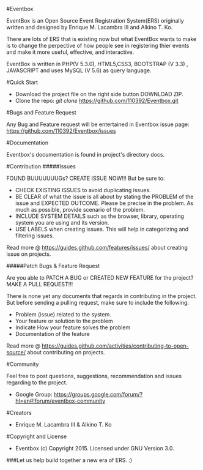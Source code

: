 #Eventbox

EventBox is an Open Source Event Registration System(ERS) originally written and designed by Enrique M. Lacambra III and Alkino T. Ko.

There are lots of ERS that is existing now but what EventBox wants to make is to change the perpective of how people see in registering thier events and make it more useful, effective, and interactive.

EventBox is written in PHP(V 5.3.0), HTML5,CSS3, BOOTSTRAP (V 3.3) , JAVASCRIPT and uses MySQL (V 5.6) as query language.

#Quick Start

* Download the project file on the right side button DOWNLOAD ZIP.
* Clone the repo: _git clone_ https://github.com/110392/Eventbox.git

#Bugs and Feature Request

Any Bug and Feature request will be entertained in Eventbox 
issue page: https://github.com/110392/Eventbox/issues

#Documentation

Eventbox's documentation is found in project's directory docs.

#Contribution
#####Issues

FOUND BUUUUUUUGs? CREATE ISSUE NOW!!!
But be sure to:
* CHECK EXISTING ISSUES to avoid duplicating issues.
* BE CLEAR of what the issue is all about by stating the PROBLEM of the issue and EXPECTED OUTCOME.
Please be precise in the problem. As much as possible, provide scenario of the problem.
* INCLUDE SYSTEM DETAILS such as the browser, library, operating system you are using and its version.
* USE LABELS when creating issues. This will help in categorizing and filtering issues.

Read more @ https://guides.github.com/features/issues/ about creating issue on projects.

#####Patch Bugs & Feature Request

Are you able to PATCH A BUG or CREATED NEW FEATURE for the project?
MAKE A PULL REQUEST!!!

There is none yet any documents that regards in contributing in the project.
But before sending a pulling request, make sure to include the following:
  - Problem (issue) related to the system.
  - Your feature or solution to the problem
  - Indicate How your feature solves the problem
  - Documentation of the feature

Read more @ https://guides.github.com/activities/contributing-to-open-source/ about contributing on projects.

#Community

Feel free to post questions, suggestions, recommendation and issues regarding to the project.
- Google Group: https://groups.google.com/forum/?hl=en#!forum/eventbox-community

#Creators

- Enrique M. Lacambra III & Alkino T. Ko

#Copyright and License

- Eventbox (c) Copyright 2015. Licensed under GNU Version 3.0.


###Let us help build together a new era of ERS. :)
